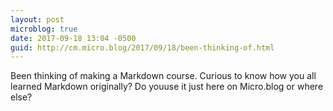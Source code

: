 ```yaml
---
layout: post
microblog: true
date: 2017-09-18 13:04 -0500
guid: http://cm.micro.blog/2017/09/18/been-thinking-of.html
---
```

Been thinking of making a Markdown course. Curious to know how you all learned Markdown originally? Do youuse it just here on Micro.blog or where else?

